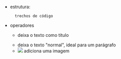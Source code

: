 - estrutura:
    <html>

        trechos de código

    </html>

- operadores
    - </h1> deixa o texto como titulo
    - </p> deixa o texto "normal", ideal para um parágrafo
    - <img src= link da imagem> adiciona uma imagem